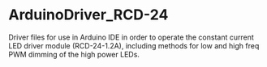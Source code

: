 # ArduinoDriver_RCD-24
Driver files for use in Arduino IDE in order to operate the constant current LED driver module (RCD-24-1.2A), including methods for low and high freq PWM dimming of the high power LEDs.
